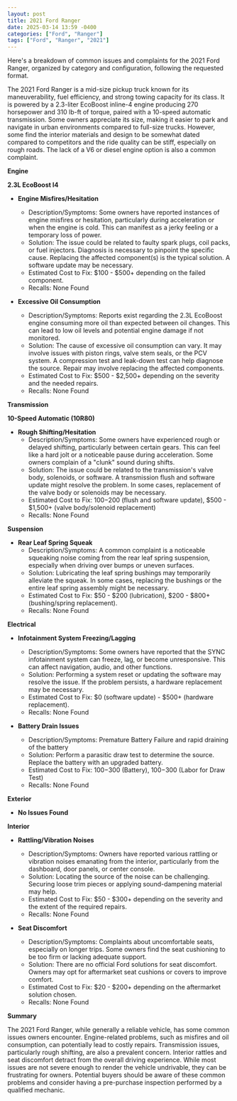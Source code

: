 ```yaml
---
layout: post
title: 2021 Ford Ranger
date: 2025-03-14 13:59 -0400
categories: ["Ford", "Ranger"]
tags: ["Ford", "Ranger", "2021"]
---
```

Here's a breakdown of common issues and complaints for the 2021 Ford Ranger, organized by category and configuration, following the requested format.

The 2021 Ford Ranger is a mid-size pickup truck known for its maneuverability, fuel efficiency, and strong towing capacity for its class. It is powered by a 2.3-liter EcoBoost inline-4 engine producing 270 horsepower and 310 lb-ft of torque, paired with a 10-speed automatic transmission. Some owners appreciate its size, making it easier to park and navigate in urban environments compared to full-size trucks. However, some find the interior materials and design to be somewhat dated compared to competitors and the ride quality can be stiff, especially on rough roads. The lack of a V6 or diesel engine option is also a common complaint.

**Engine**

**2.3L EcoBoost I4**

*   **Engine Misfires/Hesitation**
    *   Description/Symptoms: Some owners have reported instances of engine misfires or hesitation, particularly during acceleration or when the engine is cold. This can manifest as a jerky feeling or a temporary loss of power.
    *   Solution: The issue could be related to faulty spark plugs, coil packs, or fuel injectors. Diagnosis is necessary to pinpoint the specific cause. Replacing the affected component(s) is the typical solution. A software update may be necessary.
    *   Estimated Cost to Fix: $100 - $500+ depending on the failed component.
    *   Recalls: None Found

*   **Excessive Oil Consumption**
    *   Description/Symptoms: Reports exist regarding the 2.3L EcoBoost engine consuming more oil than expected between oil changes. This can lead to low oil levels and potential engine damage if not monitored.
    *   Solution: The cause of excessive oil consumption can vary. It may involve issues with piston rings, valve stem seals, or the PCV system. A compression test and leak-down test can help diagnose the source. Repair may involve replacing the affected components.
    *   Estimated Cost to Fix: $500 - $2,500+ depending on the severity and the needed repairs.
    *   Recalls: None Found

**Transmission**

**10-Speed Automatic (10R80)**

*   **Rough Shifting/Hesitation**
    *   Description/Symptoms: Some owners have experienced rough or delayed shifting, particularly between certain gears. This can feel like a hard jolt or a noticeable pause during acceleration. Some owners complain of a "clunk" sound during shifts.
    *   Solution: The issue could be related to the transmission's valve body, solenoids, or software. A transmission flush and software update might resolve the problem. In some cases, replacement of the valve body or solenoids may be necessary.
    *   Estimated Cost to Fix: $100-$200 (flush and software update), $500 - $1,500+ (valve body/solenoid replacement)
    *   Recalls: None Found

**Suspension**

*   **Rear Leaf Spring Squeak**
    *   Description/Symptoms: A common complaint is a noticeable squeaking noise coming from the rear leaf spring suspension, especially when driving over bumps or uneven surfaces.
    *   Solution: Lubricating the leaf spring bushings may temporarily alleviate the squeak. In some cases, replacing the bushings or the entire leaf spring assembly might be necessary.
    *   Estimated Cost to Fix: $50 - $200 (lubrication), $200 - $800+ (bushing/spring replacement).
    *   Recalls: None Found

**Electrical**

*   **Infotainment System Freezing/Lagging**
    *   Description/Symptoms: Some owners have reported that the SYNC infotainment system can freeze, lag, or become unresponsive. This can affect navigation, audio, and other functions.
    *   Solution: Performing a system reset or updating the software may resolve the issue. If the problem persists, a hardware replacement may be necessary.
    *   Estimated Cost to Fix: $0 (software update) - $500+ (hardware replacement).
    *   Recalls: None Found

*   **Battery Drain Issues**
    * Description/Symptoms: Premature Battery Failure and rapid draining of the battery
    * Solution: Perform a parasitic draw test to determine the source. Replace the battery with an upgraded battery.
    * Estimated Cost to Fix: $100-$300 (Battery), $100-$300 (Labor for Draw Test)
    * Recalls: None Found

**Exterior**

*   **No Issues Found**

**Interior**

*   **Rattling/Vibration Noises**
    *   Description/Symptoms: Owners have reported various rattling or vibration noises emanating from the interior, particularly from the dashboard, door panels, or center console.
    *   Solution: Locating the source of the noise can be challenging. Securing loose trim pieces or applying sound-dampening material may help.
    *   Estimated Cost to Fix: $50 - $300+ depending on the severity and the extent of the required repairs.
    *   Recalls: None Found

*   **Seat Discomfort**
    *   Description/Symptoms: Complaints about uncomfortable seats, especially on longer trips. Some owners find the seat cushioning to be too firm or lacking adequate support.
    *   Solution: There are no official Ford solutions for seat discomfort. Owners may opt for aftermarket seat cushions or covers to improve comfort.
    *   Estimated Cost to Fix: $20 - $200+ depending on the aftermarket solution chosen.
    *   Recalls: None Found

**Summary**

The 2021 Ford Ranger, while generally a reliable vehicle, has some common issues owners encounter. Engine-related problems, such as misfires and oil consumption, can potentially lead to costly repairs. Transmission issues, particularly rough shifting, are also a prevalent concern. Interior rattles and seat discomfort detract from the overall driving experience. While most issues are not severe enough to render the vehicle undrivable, they can be frustrating for owners. Potential buyers should be aware of these common problems and consider having a pre-purchase inspection performed by a qualified mechanic.

